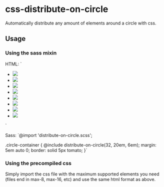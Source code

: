 # css-distribute-on-circle
Automatically distribute any amount of elements around a circle with css.

## Usage

### Using the sass mixin

HTML:
`<ul class='circle-container'>
  <li><img src='http://lorempixel.com/100/100/city'></li>
  <li><img src='http://lorempixel.com/100/100/nature'></li>
  <li><img src='http://lorempixel.com/100/100/abstract'></li>
  <li><img src='http://lorempixel.com/100/100/cats'></li>
  <li><img src='http://lorempixel.com/100/100/food'></li>
  <li><img src='http://lorempixel.com/100/100/animals'></li>
  <li><img src='http://lorempixel.com/100/100/business'></li>
  <li><img src='http://lorempixel.com/100/100/people'></li>
</ul>`

Sass:
`@import 'distribute-on-circle.scss';

.circle-container {
  @include distribute-on-circle(32, 20em, 6em);
  margin: 5em auto 0;
  border: solid 5px tomato;
}`

### Using the precompiled css
Simply import the css file with the maximum supported elements you need (files end in max-8, max-16, etc) and use the same html format as above.